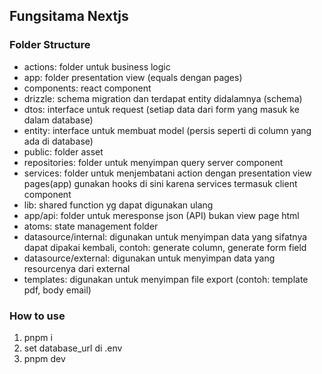 ## Fungsitama Nextjs

### Folder Structure

- actions: folder untuk business logic
- app: folder presentation view (equals dengan pages)
- components: react component
- drizzle: schema migration dan terdapat entity didalamnya (schema)
- dtos: interface untuk request (setiap data dari form yang masuk ke dalam database)
- entity: interface untuk membuat model (persis seperti di column yang ada di database)
- public: folder asset
- repositories: folder untuk menyimpan query server component
- services: folder untuk menjembatani action dengan presentation view pages(app) gunakan hooks di sini karena services termasuk client component
- lib: shared function yg dapat digunakan ulang
- app/api: folder untuk meresponse json (API) bukan view page html
- atoms: state management folder
- datasource/internal: digunakan untuk menyimpan data yang sifatnya dapat dipakai kembali, contoh: generate column, generate form field
- datasource/external: digunakan untuk menyimpan data yang resourcenya dari external
- templates: digunakan untuk menyimpan file export (contoh: template pdf, body email) 

### How to use

1. pnpm i
2. set database_url di .env
3. pnpm dev

